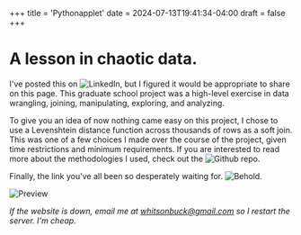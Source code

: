 +++
title = 'Pythonapplet'
date = 2024-07-13T19:41:34-04:00
draft = false
+++

# A lesson in chaotic data.

I've posted this on ![LinkedIn](https://www.linkedin.com/feed/update/urn:li:activity:7208499445242494977/), but I figured it would be appropriate to share on this page. This graduate school project was a high-level exercise in data wrangling, joining, manipulating, exploring, and analyzing. 

To give you an idea of now nothing came easy on this project, I chose to use a Levenshtein distance function across thousands of rows as a soft join. This was one of a few choices I made over the course of the project, given time restrictions and minimum requirements. If you are interested to read more about the methodologies I used, check out the ![Github repo](https://github.com/whitson-buck/textminingfinal).

Finally, the link you've all been so desperately waiting for. ![Behold](https://whittybuck.pythonanywhere.com/).

![Preview](whitsonbuck/public/images/pythonanywhere.jpg)

*If the website is down, email me at whitsonbuck@gmail.com so I restart the server. I'm cheap.*